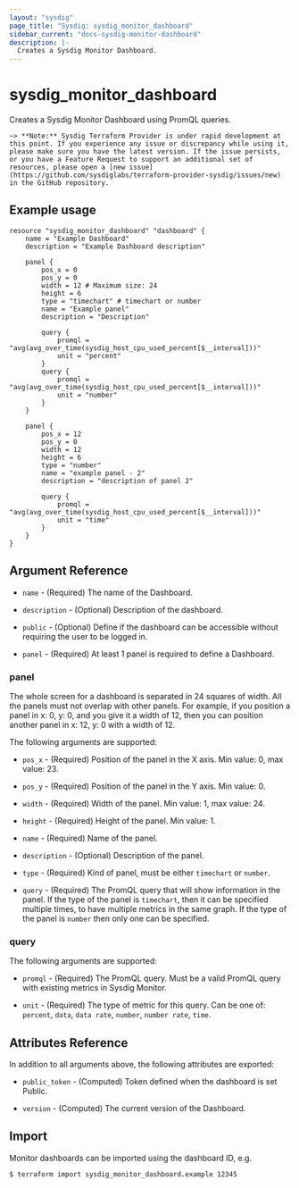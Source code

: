 ```yaml
---
layout: "sysdig"
page_title: "Sysdig: sysdig_monitor_dashboard"
sidebar_current: "docs-sysdig-monitor-dashboard"
description: |-
  Creates a Sysdig Monitor Dashboard.
---
```


# sysdig\_monitor\_dashboard

Creates a Sysdig Monitor Dashboard using PromQL queries.

`~> **Note:** Sysdig Terraform Provider is under rapid development at this point. If you experience any issue or discrepancy while using it, please make sure you have the latest version. If the issue persists, or you have a Feature Request to support an additional set of resources, please open a [new issue](https://github.com/sysdiglabs/terraform-provider-sysdig/issues/new) in the GitHub repository.`

## Example usage

```hcl
resource "sysdig_monitor_dashboard" "dashboard" {
	name = "Example Dashboard"
	description = "Example Dashboard description"

	panel {
		pos_x = 0
		pos_y = 0
		width = 12 # Maximum size: 24
		height = 6
		type = "timechart" # timechart or number
		name = "Example panel"
		description = "Description"

		query {
			promql = "avg(avg_over_time(sysdig_host_cpu_used_percent[$__interval]))"
			unit = "percent"
		}
		query {
			promql = "avg(avg_over_time(sysdig_host_cpu_used_percent[$__interval]))"
			unit = "number"
		}
	}

	panel {
		pos_x = 12
		pos_y = 0
		width = 12
		height = 6
		type = "number"
		name = "example panel - 2"
		description = "description of panel 2"

		query {
			promql = "avg(avg_over_time(sysdig_host_cpu_used_percent[$__interval]))"
			unit = "time"
		}
	}
}
```

## Argument Reference


* `name` - (Required) The name of the Dashboard.

* `description` - (Optional) Description of the dashboard.

* `public` - (Optional) Define if the dashboard can be accessible without requiring the user to be logged in.

* `panel` - (Required) At least 1 panel is required to define a Dashboard.

### panel

The whole screen for a dashboard is separated in 24 squares of width. All the panels must not
overlap with other panels.
For example, if you position a panel in x: 0, y: 0, and you give it a width of 12, 
then you can position another panel in x: 12, y: 0 with a width of 12.

The following arguments are supported:

* `pos_x` - (Required) Position of the panel in the X axis. Min value: 0, max value: 23.

* `pos_y` - (Required) Position of the panel in the Y axis. Min value: 0.

* `width` - (Required) Width of the panel. Min value: 1, max value: 24. 

* `height` - (Required) Height of the panel. Min value: 1.

* `name` - (Required) Name of the panel.

* `description` - (Optional) Description of the panel.

* `type` - (Required) Kind of panel, must be either `timechart` or `number`.

* `query` - (Required) The PromQL query that will show information in the panel. 
            If the type of the panel is `timechart`, then it can be specified multiple 
            times, to have multiple metrics in the same graph.
            If the type of the panel is `number` then only one can be specified.


### query 

The following arguments are supported:

* `promql` - (Required) The PromQL query. Must be a valid PromQL query with existing
             metrics in Sysdig Monitor.
             
* `unit` - (Required) The type of metric for this query. Can be one of: `percent`, `data`, `data rate`, 
            `number`, `number rate`, `time`.

## Attributes Reference

In addition to all arguments above, the following attributes are exported:

* `public_token` - (Computed) Token defined when the dashboard is set Public.

* `version` - (Computed)  The current version of the Dashboard.

## Import

Monitor dashboards can be imported using the dashboard ID, e.g.

```
$ terraform import sysdig_monitor_dashboard.example 12345
```